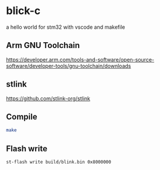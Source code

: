 # blick-c

a hello world for stm32 with vscode and makefile

## Arm GNU Toolchain

https://developer.arm.com/tools-and-software/open-source-software/developer-tools/gnu-toolchain/downloads

## stlink

https://github.com/stlink-org/stlink

## Compile

```bash
make
```

## Flash write

```bash
st-flash write build/blink.bin 0x8000000
```